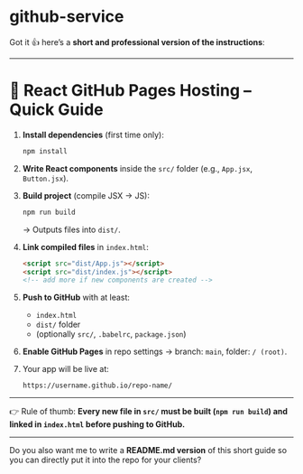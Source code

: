 # github-service



Got it 👍 here’s a **short and professional version of the instructions**:

---

# 🚀 React GitHub Pages Hosting – Quick Guide

1. **Install dependencies** (first time only):

   ```bash
   npm install
   ```

2. **Write React components** inside the `src/` folder (e.g., `App.jsx`, `Button.jsx`).

3. **Build project** (compile JSX → JS):

   ```bash
   npm run build
   ```

   → Outputs files into `dist/`.

4. **Link compiled files** in `index.html`:

   ```html
   <script src="dist/App.js"></script>
   <script src="dist/index.js"></script>
   <!-- add more if new components are created -->
   ```

5. **Push to GitHub** with at least:

   * `index.html`
   * `dist/` folder
   * (optionally `src/`, `.babelrc`, `package.json`)

6. **Enable GitHub Pages** in repo settings → branch: `main`, folder: `/ (root)`.

7. Your app will be live at:

   ```
   https://username.github.io/repo-name/
   ```

---

👉 Rule of thumb: **Every new file in `src/` must be built (`npm run build`) and linked in `index.html` before pushing to GitHub.**

---

Do you also want me to write a **README.md version** of this short guide so you can directly put it into the repo for your clients?
